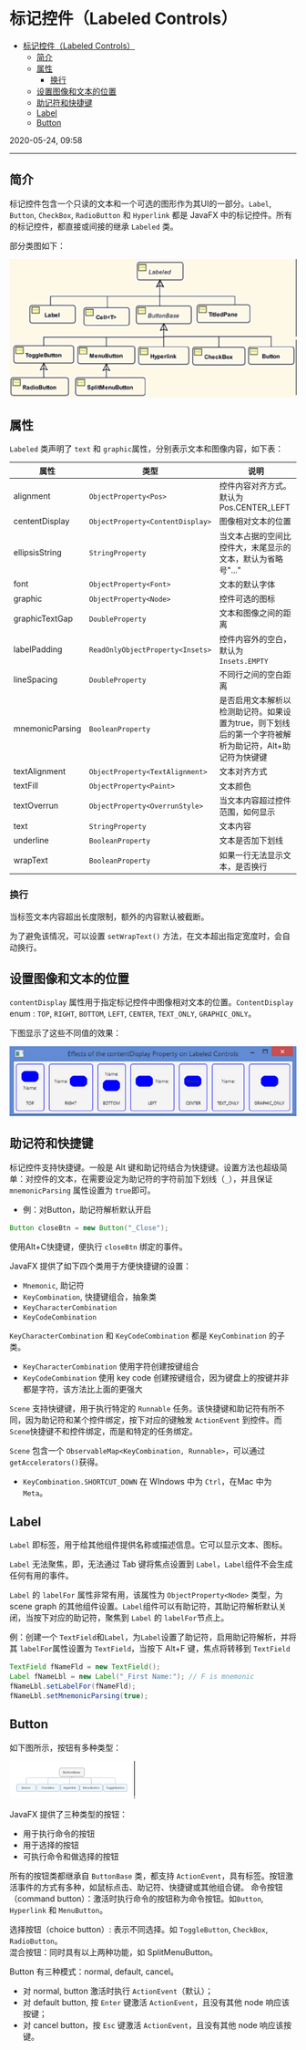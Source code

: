 # 标记控件（Labeled Controls）

- [标记控件（Labeled Controls）](#%e6%a0%87%e8%ae%b0%e6%8e%a7%e4%bb%b6labeled-controls)
  - [简介](#%e7%ae%80%e4%bb%8b)
  - [属性](#%e5%b1%9e%e6%80%a7)
    - [换行](#%e6%8d%a2%e8%a1%8c)
  - [设置图像和文本的位置](#%e8%ae%be%e7%bd%ae%e5%9b%be%e5%83%8f%e5%92%8c%e6%96%87%e6%9c%ac%e7%9a%84%e4%bd%8d%e7%bd%ae)
  - [助记符和快捷键](#%e5%8a%a9%e8%ae%b0%e7%ac%a6%e5%92%8c%e5%bf%ab%e6%8d%b7%e9%94%ae)
  - [Label](#label)
  - [Button](#button)

2020-05-24, 09:58
***

## 简介

标记控件包含一个只读的文本和一个可选的图形作为其UI的一部分。`Label`, `Button`, `CheckBox`, `RadioButton` 和 `Hyperlink` 都是 JavaFX 中的标记控件。所有的标记控件，都直接或间接的继承 `Labeled` 类。

部分类图如下：

![label](images/2019-06-05-16-42-54.png)

## 属性

`Labeled` 类声明了 `text` 和 `graphic`属性，分别表示文本和图像内容，如下表：

| 属性            | 类型                             | 说明                                                                                                   |
| --------------- | -------------------------------- | ------------------------------------------------------------------------------------------------------ |
| alignment       | `ObjectProperty<Pos>`            | 控件内容对齐方式。默认为 Pos.CENTER_LEFT                                                               |
| cententDisplay  | `ObjectProperty<ContentDisplay>` | 图像相对文本的位置                                                                                     |
| ellipsisString  | `StringProperty`                 | 当文本占据的空间比控件大，末尾显示的文本，默认为省略号"..."                                            |
| font            | `ObjectProperty<Font>`           | 文本的默认字体                                                                                         |
| graphic         | `ObjectProperty<Node>`           | 控件可选的图标                                                                                         |
| graphicTextGap  | `DoubleProperty`                 | 文本和图像之间的距离                                                                                   |
| labelPadding    | `ReadOnlyObjectProperty<Insets>` | 控件内容外的空白，默认为 `Insets.EMPTY`                                                                |
| lineSpacing     | `DoubleProperty`                 | 不同行之间的空白距离                                                                                   |
| mnemonicParsing | `BooleanProperty`                | 是否启用文本解析以检测助记符。如果设置为true，则下划线后的第一个字符被解析为助记符，Alt+助记符为快键键 |
| textAlignment   | `ObjectProperty<TextAlignment>`  | 文本对齐方式                                                                                           |
| textFill        | `ObjectProperty<Paint>`          | 文本颜色                                                                                               |
| textOverrun     | `ObjectProperty<OverrunStyle>`   | 当文本内容超过控件范围，如何显示                                                                       |
| text            | `StringProperty`                 | 文本内容                                                                                               |
| underline       | `BooleanProperty`                | 文本是否加下划线                                                                                       |
| wrapText        | `BooleanProperty`                | 如果一行无法显示文本，是否换行                                                                         |

### 换行

当标签文本内容超出长度限制，额外的内容默认被截断。

为了避免该情况，可以设置 `setWrapText()` 方法，在文本超出指定宽度时，会自动换行。

## 设置图像和文本的位置

`contentDisplay` 属性用于指定标记控件中图像相对文本的位置。`ContentDisplay` enum : `TOP`, `RIGHT`, `BOTTOM`, `LEFT`, `CENTER`, `TEXT_ONLY`, `GRAPHIC_ONLY`。

下图显示了这些不同值的效果：

![ContentDisplay](images/2019-06-05-16-46-25.png)

## 助记符和快捷键

标记控件支持快捷键。一般是 Alt 键和助记符结合为快捷键。设置方法也超级简单：对控件的文本，在需要设定为助记符的字符前加下划线（`_`），并且保证 `mnemonicParsing` 属性设置为 `true`即可。

- 例：对Button，助记符解析默认开启

```java
Button closeBtn = new Button("_Close");
```

使用Alt+C快捷键，便执行 `closeBtn` 绑定的事件。

JavaFX 提供了如下四个类用于方便快捷键的设置：

- `Mnemonic`, 助记符
- `KeyCombination`, 快捷键组合，抽象类
- `KeyCharacterCombination`
- `KeyCodeCombination`

`KeyCharacterCombination` 和 `KeyCodeCombination` 都是 `KeyCombination` 的子类。

- `KeyCharacterCombination` 使用字符创建按键组合
- `KeyCodeCombination` 使用 key code 创建按键组合，因为键盘上的按键并非都是字符，该方法比上面的更强大

`Scene` 支持快键键，用于执行特定的 `Runnable` 任务。该快捷键和助记符有所不同，因为助记符和某个控件绑定，按下对应的键触发 `ActionEvent` 到控件。而`Scene`快捷键不和控件绑定，而是和特定的任务绑定。

`Scene` 包含一个 `ObservableMap<KeyCombination, Runnable>`，可以通过 `getAccelerators()`获得。

- `KeyCombination.SHORTCUT_DOWN` 在 WIndows 中为 `Ctrl`，在Mac 中为 `Meta`。

## Label

`Label` 即标签，用于给其他组件提供名称或描述信息。它可以显示文本、图标。

`Label` 无法聚焦，即，无法通过 Tab 键将焦点设置到 `Label`，`Label`组件不会生成任何有用的事件。

`Label` 的 `labelFor` 属性非常有用，该属性为 `ObjectProperty<Node>` 类型，为 scene graph 的其他组件设置。`Label`组件可以有助记符，其助记符解析默认关闭，当按下对应的助记符，聚焦到 `Label` 的 `labelFor`节点上。

例：创建一个 `TextField`和`Label`，为`Label`设置了助记符，启用助记符解析，并将其 `labelFor`属性设置为 `TextField`，当按下 Alt+F 键，焦点将转移到 `TextField`

```java
TextField fNameFld = new TextField();
Label fNameLbl = new Label("_First Name:"); // F is mnemonic
fNameLbl.setLabelFor(fNameFld);
fNameLbl.setMnemonicParsing(true);
```

## Button

如下图所示，按钮有多种类型：

![Button](images/2019-06-05-17-43-34.png)

JavaFX 提供了三种类型的按钮：

- 用于执行命令的按钮
- 用于选择的按钮
- 可执行命令和做选择的按钮

所有的按钮类都继承自 `ButtonBase` 类，都支持 `ActionEvent`，具有标签。按钮激活事件的方式有多种，如鼠标点击、助记符、快捷键或其他组合键。
命令按钮（command button）：激活时执行命令的按钮称为命令按钮。如`Button`, `Hyperlink` 和 `MenuButton`。

选择按钮（choice button）: 表示不同选择。如 `ToggleButton`, `CheckBox`, `RadioButton`。  
混合按钮：同时具有以上两种功能，如 SplitMenuButton。

Button 有三种模式：normal, default, cancel。

- 对 normal, button 激活时执行 `ActionEvent`（默认）；
- 对 default button, 按 `Enter` 键激活 `ActionEvent`，且没有其他 node 响应该按键；
- 对 cancel button，按 `Esc` 键激活 `ActionEvent`，且没有其他 node 响应该按键。
